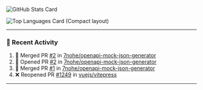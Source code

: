 ![GitHub Stats Card](https://github-readme-stats.vercel.app/api?username=7nohe&count_private=true&theme=react)

![Top Languages Card (Compact layout)](https://github-readme-stats.vercel.app/api/top-langs/?username=7nohe&layout=compact&theme=react)

---

### :koala: Recent Activity

<!--START_SECTION:activity-->
1. 🎉 Merged PR [#2](https://github.com/7nohe/openapi-mock-json-generator/pull/2) in [7nohe/openapi-mock-json-generator](https://github.com/7nohe/openapi-mock-json-generator)
2. 💪 Opened PR [#2](https://github.com/7nohe/openapi-mock-json-generator/pull/2) in [7nohe/openapi-mock-json-generator](https://github.com/7nohe/openapi-mock-json-generator)
3. 🎉 Merged PR [#1](https://github.com/7nohe/openapi-mock-json-generator/pull/1) in [7nohe/openapi-mock-json-generator](https://github.com/7nohe/openapi-mock-json-generator)
4. ❌ Reopened PR [#1249](https://github.com/vuejs/vitepress/pull/1249) in [vuejs/vitepress](https://github.com/vuejs/vitepress)
<!--END_SECTION:activity-->

---
